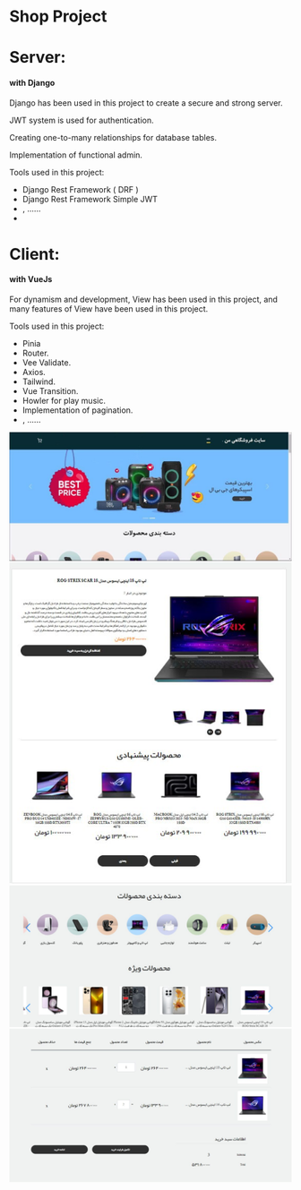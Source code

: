 # Shop Project

# Server:
#### with Django

Django has been used in this project to create a secure and strong server.

JWT system is used for authentication.

Creating one-to-many relationships for database tables.

Implementation of functional admin.

Tools used in this project:
-    Django Rest Framework ( DRF )
-    Django Rest Framework Simple JWT
-    , ......
-    


# Client:
#### with VueJs 

For dynamism and development, View has been used in this project, and many features of View have been used in this project.

Tools used in this project:
-    Pinia
-    Router.
-    Vee Validate.
-    Axios.
-    Tailwind.
-    Vue Transition.
-    Howler for play music.
-    Implementation of pagination.
-    , ......
  

![img](assets/photo_2024-10-16_10-27-37.jpg)
![img](assets/photo_2024-10-16_10-27-54.jpg)
![img](assets/photo_2024-10-16_10-27-46.jpg)
![img](assets/photo_2024-10-16_10-28-00.jpg)